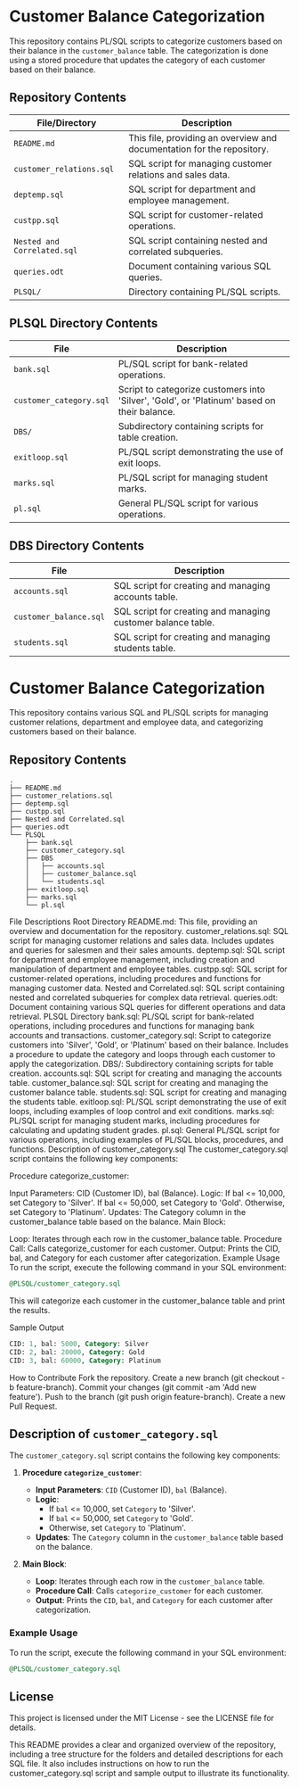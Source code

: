 # Customer Balance Categorization

This repository contains PL/SQL scripts to categorize customers based on their balance in the `customer_balance` table. The categorization is done using a stored procedure that updates the category of each customer based on their balance.

## Repository Contents

| File/Directory                  | Description                                                                 |
|---------------------------------|-----------------------------------------------------------------------------|
| `README.md`                     | This file, providing an overview and documentation for the repository.      |
| `customer_relations.sql`        | SQL script for managing customer relations and sales data.                  |
| `deptemp.sql`                   | SQL script for department and employee management.                          |
| `custpp.sql`                    | SQL script for customer-related operations.                                 |
| `Nested and Correlated.sql`     | SQL script containing nested and correlated subqueries.                     |
| `queries.odt`                   | Document containing various SQL queries.                                    |
| `PLSQL/`                        | Directory containing PL/SQL scripts.                                        |

## PLSQL Directory Contents

| File                          | Description                                                                 |
|-------------------------------|-----------------------------------------------------------------------------|
| `bank.sql`                    | PL/SQL script for bank-related operations.                                  |
| `customer_category.sql`       | Script to categorize customers into 'Silver', 'Gold', or 'Platinum' based on their balance. |
| `DBS/`                        | Subdirectory containing scripts for table creation.                         |
| `exitloop.sql`                | PL/SQL script demonstrating the use of exit loops.                          |
| `marks.sql`                   | PL/SQL script for managing student marks.                                   |
| `pl.sql`                      | General PL/SQL script for various operations.                               |

## DBS Directory Contents

| File                          | Description                                                                 |
|-------------------------------|-----------------------------------------------------------------------------|
| `accounts.sql`                | SQL script for creating and managing accounts table.                        |
| `customer_balance.sql`        | SQL script for creating and managing customer balance table.                |
| `students.sql`                | SQL script for creating and managing students table.                        |

# Customer Balance Categorization

This repository contains various SQL and PL/SQL scripts for managing customer relations, department and employee data, and categorizing customers based on their balance.

## Repository Contents

```plaintext
.
├── README.md
├── customer_relations.sql
├── deptemp.sql
├── custpp.sql
├── Nested and Correlated.sql
├── queries.odt
└── PLSQL
    ├── bank.sql
    ├── customer_category.sql
    ├── DBS
    │   ├── accounts.sql
    │   ├── customer_balance.sql
    │   └── students.sql
    ├── exitloop.sql
    ├── marks.sql
    └── pl.sql
```

File Descriptions
Root Directory
README.md: This file, providing an overview and documentation for the repository.
customer_relations.sql: SQL script for managing customer relations and sales data. Includes updates and queries for salesmen and their sales amounts.
deptemp.sql: SQL script for department and employee management, including creation and manipulation of department and employee tables.
custpp.sql: SQL script for customer-related operations, including procedures and functions for managing customer data.
Nested and Correlated.sql: SQL script containing nested and correlated subqueries for complex data retrieval.
queries.odt: Document containing various SQL queries for different operations and data retrieval.
PLSQL Directory
bank.sql: PL/SQL script for bank-related operations, including procedures and functions for managing bank accounts and transactions.
customer_category.sql: Script to categorize customers into 'Silver', 'Gold', or 'Platinum' based on their balance. Includes a procedure to update the category and loops through each customer to apply the categorization.
DBS/: Subdirectory containing scripts for table creation.
accounts.sql: SQL script for creating and managing the accounts table.
customer_balance.sql: SQL script for creating and managing the customer balance table.
students.sql: SQL script for creating and managing the students table.
exitloop.sql: PL/SQL script demonstrating the use of exit loops, including examples of loop control and exit conditions.
marks.sql: PL/SQL script for managing student marks, including procedures for calculating and updating student grades.
pl.sql: General PL/SQL script for various operations, including examples of PL/SQL blocks, procedures, and functions.
Description of customer_category.sql
The customer_category.sql script contains the following key components:

Procedure categorize_customer:

Input Parameters: CID (Customer ID), bal (Balance).
Logic:
If bal <= 10,000, set Category to 'Silver'.
If bal <= 50,000, set Category to 'Gold'.
Otherwise, set Category to 'Platinum'.
Updates: The Category column in the customer_balance table based on the balance.
Main Block:

Loop: Iterates through each row in the customer_balance table.
Procedure Call: Calls categorize_customer for each customer.
Output: Prints the CID, bal, and Category for each customer after categorization.
Example Usage
To run the script, execute the following command in your SQL environment:
```sql
@PLSQL/customer_category.sql
```
This will categorize each customer in the customer_balance table and print the results.

Sample Output
```sql
CID: 1, bal: 5000, Category: Silver
CID: 2, bal: 20000, Category: Gold
CID: 3, bal: 60000, Category: Platinum
```
How to Contribute
Fork the repository.
Create a new branch (git checkout -b feature-branch).
Commit your changes (git commit -am 'Add new feature').
Push to the branch (git push origin feature-branch).
Create a new Pull Request.

## Description of `customer_category.sql`

The `customer_category.sql` script contains the following key components:

1. **Procedure `categorize_customer`**:
    - **Input Parameters**: `CID` (Customer ID), `bal` (Balance).
    - **Logic**:
        - If `bal` <= 10,000, set `Category` to 'Silver'.
        - If `bal` <= 50,000, set `Category` to 'Gold'.
        - Otherwise, set `Category` to 'Platinum'.
    - **Updates**: The `Category` column in the `customer_balance` table based on the balance.

2. **Main Block**:
    - **Loop**: Iterates through each row in the `customer_balance` table.
    - **Procedure Call**: Calls `categorize_customer` for each customer.
    - **Output**: Prints the `CID`, `bal`, and `Category` for each customer after categorization.

### Example Usage

To run the script, execute the following command in your SQL environment:

```sql
@PLSQL/customer_category.sql
```

## License
This project is licensed under the MIT License - see the LICENSE file for details.

This README provides a clear and organized overview of the repository, including a tree structure for the folders and detailed descriptions for each SQL file. It also includes instructions on how to run the customer_category.sql script and sample output to illustrate its functionality.
